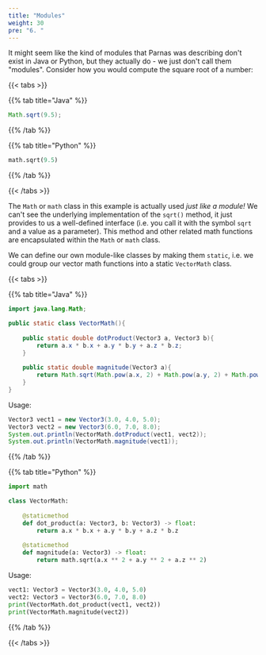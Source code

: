 ```yaml
---
title: "Modules"
weight: 30
pre: "6. "
---
```

It might seem like the kind of modules that Parnas was describing don't exist in Java or Python, but they actually do - we just don't call them "modules".  Consider how you would compute the square root of a number:

{{< tabs >}}

{{% tab title="Java" %}}

```java
Math.sqrt(9.5);
```

{{% /tab %}}

{{% tab title="Python" %}}

```python
math.sqrt(9.5)
```
{{% /tab %}}

{{< /tabs >}}

The `Math` or `math` class in this example is actually used _just like a module!_  We can't see the underlying implementation of the `sqrt()` method, it just provides to us a well-defined interface (i.e. you call it with the symbol `sqrt` and a value as a parameter). This method and other related math functions are encapsulated within the `Math` or `math` class.  

We can define our own module-like classes by making them `static`, i.e. we could group our vector math functions into a static `VectorMath` class.

{{< tabs >}}

{{% tab title="Java" %}}

```java
import java.lang.Math;

public static class VectorMath(){
    
    public static double dotProduct(Vector3 a, Vector3 b){
        return a.x * b.x + a.y * b.y + a.z * b.z;
    }
    
    public static double magnitude(Vector3 a){
        return Math.sqrt(Math.pow(a.x, 2) + Math.pow(a.y, 2) + Math.pow(a.z, 2));
    }
}
```
Usage:

```java
Vector3 vect1 = new Vector3(3.0, 4.0, 5.0);
Vector3 vect2 = new Vector3(6.0, 7.0, 8.0);
System.out.println(VectorMath.dotProduct(vect1, vect2));
System.out.println(VectorMath.magnitude(vect1));
```

{{% /tab %}}

{{% tab title="Python" %}}

```python
import math

class VectorMath:
    
    @staticmethod
    def dot_product(a: Vector3, b: Vector3) -> float:
        return a.x * b.x + a.y * b.y + a.z * b.z
    
    @staticmethod
    def magnitude(a: Vector3) -> float:
        return math.sqrt(a.x ** 2 + a.y ** 2 + a.z ** 2)
```
Usage:

```python
vect1: Vector3 = Vector3(3.0, 4.0, 5.0)
vect2: Vector3 = Vector3(6.0, 7.0, 8.0)
print(VectorMath.dot_product(vect1, vect2))
print(VectorMath.magnitude(vect2))
```

{{% /tab %}}

{{< /tabs >}}
